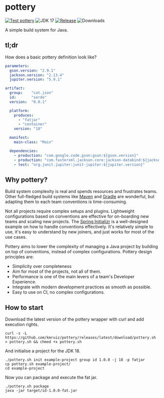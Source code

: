 # pottery
[![Test pottery](https://github.com/kmruiz/pottery/actions/workflows/test.yml/badge.svg)](https://github.com/kmruiz/pottery/actions/workflows/test.yml)
![JDK 17](https://img.shields.io/badge/JDK-17-informational)
[![Release](https://img.shields.io/badge/Release-0.2.0-success)](https://github.com/kmruiz/pottery/releases/tag/0.2.0)
![Downloads](https://img.shields.io/github/downloads/kmruiz/pottery/total)

A simple build system for Java.

## tl;dr

How does a basic pottery definition look like?

```yaml
parameters:
  gson.version: "2.9.1"
  jackson.version: "2.13.4"
  jupiter.version: "5.9.1"

artifact:
  group:    "cat.json"
  id:       "serde"
  version:  "0.0.1"

  platform:
    produces:
      - "fatjar"
      - "container"
    version: "18"

  manifest:
    main-class: "Main"

  dependencies:
    - production: "com.google.code.gson:gson:${gson.version}"
    - production: "com.fasterxml.jackson.core:jackson-databind:${jackson.version}"
    - test: "org.junit.jupiter:junit-jupiter:${jupiter.version}"
```

## Why pottery?

Build system complexity is real and spends resources and frustrates teams.  Other full-fledged build systems like [Maven](https://maven.apache.org/) 
and [Gradle](https://gradle.org/) are wonderful, but adapting them to each team conventions is time-consuming.

Not all projects require complex setups and plugins. Lightweight configurations based on conventions are effective for on-boarding new teams
and scaling new projects. The [Spring Initializr](https://start.spring.io/) is a well-designed example on how to handle conventions effectively. It's
relatively simple to use, it's easy to understand by new joiners, and just works for most of the use cases.

Pottery aims to lower the complexity of managing a Java project by building on top of conventions, instead of complex configurations. Pottery design principles are:

* Simplicity over completeness
* Aim for most of the projects, not all of them.
* Performance is one of the main levers of a team's Developer Experience.
* Integrate with modern development practices as smooth as possible.
* Easy to use on CI, no complex configurations.

## How to start

Download the latest version of the pottery wrapper with curl and add execution rights.

```shell
curl -s -L https://github.com/kmruiz/pottery/releases/latest/download/pottery.sh > pottery.sh && chmod +x pottery.sh
```

And initialise a project for the JDK 18.

```shell
./pottery.sh init example-project group id 1.0.0 -j 18 -p fatjar
cp pottery.sh example-project/
cd example-project
```

Now you can package and execute the fat jar.
```shell
./pottery.sh package
java -jar target/id-1.0.0-fat.jar
```